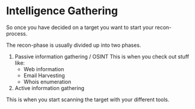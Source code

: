 # Intelligence Gathering

So once you have decided on a target you want to start your recon-process.

The recon-phase is usually divided up into two phases.

1. Passive information gathering / OSINT This is when you check out stuff like:
   * Web information
   * Email Harvesting
   * Whois enumeration
2. Active information gathering

This is when you start scanning the target with your different tools.

